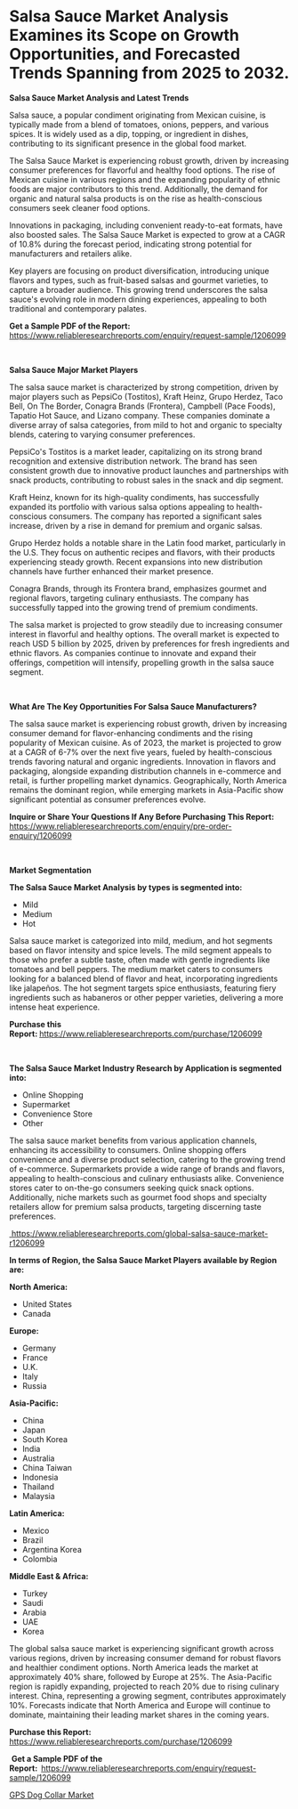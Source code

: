 <p><h1>Salsa Sauce Market Analysis Examines its Scope on Growth Opportunities, and Forecasted Trends Spanning from 2025 to 2032.</h1></p><p><strong>Salsa Sauce Market Analysis and Latest Trends</strong></p>
<p><p>Salsa sauce, a popular condiment originating from Mexican cuisine, is typically made from a blend of tomatoes, onions, peppers, and various spices. It is widely used as a dip, topping, or ingredient in dishes, contributing to its significant presence in the global food market.</p><p>The Salsa Sauce Market is experiencing robust growth, driven by increasing consumer preferences for flavorful and healthy food options. The rise of Mexican cuisine in various regions and the expanding popularity of ethnic foods are major contributors to this trend. Additionally, the demand for organic and natural salsa products is on the rise as health-conscious consumers seek cleaner food options. </p><p>Innovations in packaging, including convenient ready-to-eat formats, have also boosted sales. The Salsa Sauce Market is expected to grow at a CAGR of 10.8% during the forecast period, indicating strong potential for manufacturers and retailers alike. </p><p>Key players are focusing on product diversification, introducing unique flavors and types, such as fruit-based salsas and gourmet varieties, to capture a broader audience. This growing trend underscores the salsa sauce's evolving role in modern dining experiences, appealing to both traditional and contemporary palates.</p></p>
<p><strong>Get a Sample PDF of the Report:&nbsp;</strong> <a href="https://www.reliableresearchreports.com/enquiry/request-sample/1206099?utm_campaign=1558&utm_medium=2&utm_source=Github&utm_content=ia&utm_term=04042025&utm_id=salsa-sauce">https://www.reliableresearchreports.com/enquiry/request-sample/1206099</a></p>
<p>&nbsp;</p>
<p><strong>Salsa Sauce Major Market Players</strong></p>
<p><p>The salsa sauce market is characterized by strong competition, driven by major players such as PepsiCo (Tostitos), Kraft Heinz, Grupo Herdez, Taco Bell, On The Border, Conagra Brands (Frontera), Campbell (Pace Foods), Tapatio Hot Sauce, and Lizano company. These companies dominate a diverse array of salsa categories, from mild to hot and organic to specialty blends, catering to varying consumer preferences.</p><p>PepsiCo's Tostitos is a market leader, capitalizing on its strong brand recognition and extensive distribution network. The brand has seen consistent growth due to innovative product launches and partnerships with snack products, contributing to robust sales in the snack and dip segment. </p><p>Kraft Heinz, known for its high-quality condiments, has successfully expanded its portfolio with various salsa options appealing to health-conscious consumers. The company has reported a significant sales increase, driven by a rise in demand for premium and organic salsas.</p><p>Grupo Herdez holds a notable share in the Latin food market, particularly in the U.S. They focus on authentic recipes and flavors, with their products experiencing steady growth. Recent expansions into new distribution channels have further enhanced their market presence.</p><p>Conagra Brands, through its Frontera brand, emphasizes gourmet and regional flavors, targeting culinary enthusiasts. The company has successfully tapped into the growing trend of premium condiments.</p><p>The salsa market is projected to grow steadily due to increasing consumer interest in flavorful and healthy options. The overall market is expected to reach USD 5 billion by 2025, driven by preferences for fresh ingredients and ethnic flavors. As companies continue to innovate and expand their offerings, competition will intensify, propelling growth in the salsa sauce segment.</p></p>
<p>&nbsp;</p>
<p><strong>What Are The Key Opportunities For Salsa Sauce Manufacturers?</strong></p>
<p><p>The salsa sauce market is experiencing robust growth, driven by increasing consumer demand for flavor-enhancing condiments and the rising popularity of Mexican cuisine. As of 2023, the market is projected to grow at a CAGR of 6-7% over the next five years, fueled by health-conscious trends favoring natural and organic ingredients. Innovation in flavors and packaging, alongside expanding distribution channels in e-commerce and retail, is further propelling market dynamics. Geographically, North America remains the dominant region, while emerging markets in Asia-Pacific show significant potential as consumer preferences evolve.</p></p>
<p><strong>Inquire or Share Your Questions If Any Before Purchasing This Report:</strong> <a href="https://www.reliableresearchreports.com/enquiry/pre-order-enquiry/1206099?utm_campaign=1558&utm_medium=2&utm_source=Github&utm_content=ia&utm_term=04042025&utm_id=salsa-sauce">https://www.reliableresearchreports.com/enquiry/pre-order-enquiry/1206099</a></p>
<p>&nbsp;</p>
<p><strong>Market Segmentation</strong></p>
<p><strong>The Salsa Sauce Market Analysis by types is segmented into:</strong></p>
<p><ul><li>Mild</li><li>Medium</li><li>Hot</li></ul></p>
<p><p>Salsa sauce market is categorized into mild, medium, and hot segments based on flavor intensity and spice levels. The mild segment appeals to those who prefer a subtle taste, often made with gentle ingredients like tomatoes and bell peppers. The medium market caters to consumers looking for a balanced blend of flavor and heat, incorporating ingredients like jalapeños. The hot segment targets spice enthusiasts, featuring fiery ingredients such as habaneros or other pepper varieties, delivering a more intense heat experience.</p></p>
<p><strong>Purchase this Report:&nbsp;</strong><a href="https://www.reliableresearchreports.com/purchase/1206099?utm_campaign=1558&utm_medium=2&utm_source=Github&utm_content=ia&utm_term=04042025&utm_id=salsa-sauce">https://www.reliableresearchreports.com/purchase/1206099</a></p>
<p>&nbsp;</p>
<p><strong>The Salsa Sauce Market Industry Research by Application is segmented into:</strong></p>
<p><ul><li>Online Shopping</li><li>Supermarket</li><li>Convenience Store</li><li>Other</li></ul></p>
<p><p>The salsa sauce market benefits from various application channels, enhancing its accessibility to consumers. Online shopping offers convenience and a diverse product selection, catering to the growing trend of e-commerce. Supermarkets provide a wide range of brands and flavors, appealing to health-conscious and culinary enthusiasts alike. Convenience stores cater to on-the-go consumers seeking quick snack options. Additionally, niche markets such as gourmet food shops and specialty retailers allow for premium salsa products, targeting discerning taste preferences.</p></p>
<p><a href="https://www.reliableresearchreports.com/global-salsa-sauce-market-r1206099?utm_campaign=1558&utm_medium=2&utm_source=Github&utm_content=ia&utm_term=04042025&utm_id=salsa-sauce">&nbsp;https://www.reliableresearchreports.com/global-salsa-sauce-market-r1206099</a></p>
<p><strong>In terms of Region, the Salsa Sauce Market Players available by Region are:</strong></p>
<p>
    <p> <strong> North America: </strong>
        <ul>
            <li>United States</li>
            <li>Canada</li>
        </ul>
        </p> 
    <p> <strong> Europe: </strong>
        <ul>
            <li>Germany</li>
            <li>France</li>
            <li>U.K.</li>
            <li>Italy</li>
            <li>Russia</li>
        </ul>
        </p> 
    <p> <strong> Asia-Pacific: </strong>
        <ul>
            <li>China</li>
            <li>Japan</li>
            <li>South Korea</li>
            <li>India</li>
            <li>Australia</li>
            <li>China Taiwan</li>
            <li>Indonesia</li>
            <li>Thailand</li>
            <li>Malaysia</li>
        </ul>
        </p> 
    <p> <strong> Latin America: </strong>
        <ul>
            <li>Mexico</li>
            <li>Brazil</li>
            <li>Argentina Korea</li>
            <li>Colombia</li>
        </ul>
        </p> 
    <p> <strong> Middle East & Africa: </strong>
        <ul>
            <li>Turkey</li>
            <li>Saudi</li>
            <li>Arabia</li>
            <li>UAE</li>
            <li>Korea</li>
        </ul>
    </p>
    </p>
<p><p>The global salsa sauce market is experiencing significant growth across various regions, driven by increasing consumer demand for robust flavors and healthier condiment options. North America leads the market at approximately 40% share, followed by Europe at 25%. The Asia-Pacific region is rapidly expanding, projected to reach 20% due to rising culinary interest. China, representing a growing segment, contributes approximately 10%. Forecasts indicate that North America and Europe will continue to dominate, maintaining their leading market shares in the coming years.</p></p>
<p><strong>Purchase this Report: </strong><a href="https://www.reliableresearchreports.com/purchase/1206099?utm_campaign=1558&utm_medium=2&utm_source=Github&utm_content=ia&utm_term=04042025&utm_id=salsa-sauce">https://www.reliableresearchreports.com/purchase/1206099</a></p>
<p>&nbsp;<strong>Get a Sample PDF of the Report:&nbsp;&nbsp;</strong><a href="https://www.reliableresearchreports.com/enquiry/request-sample/1206099?utm_campaign=1558&utm_medium=2&utm_source=Github&utm_content=ia&utm_term=04042025&utm_id=salsa-sauce">https://www.reliableresearchreports.com/enquiry/request-sample/1206099</a></p>
<p><strong></strong></p>
<p><p><a href="https://github.com/ryanbell8967/Market-Research-Report-List-1/blob/main/gps-dog-collar-market.md?utm_campaign=1558&utm_medium=2&utm_source=Github&utm_content=ia&utm_term=04042025&utm_id=salsa-sauce">GPS Dog Collar Market</a></p></p>